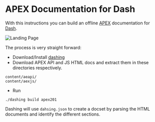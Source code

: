 
# APEX Documentation for Dash


With this instructions you can build an offline [APEX](https://apex.oracle.com) documentation for [Dash](https://kapeli.com/dash).

![Landing Page](apex-docs.gif)

The process is very straight forward:

* Download/Install [dashing](https://github.com/technosophos/dashing)
* Download APEX API and JS HTML docs and extract them in these directories respectively.

```
content/aeapi/
content/aexjs/
```

* Run 
```
./dashing build apex201
``` 

Dashing will use `dahsing.json` to create a docset by parsing the HTML documents and identify the different sections.

